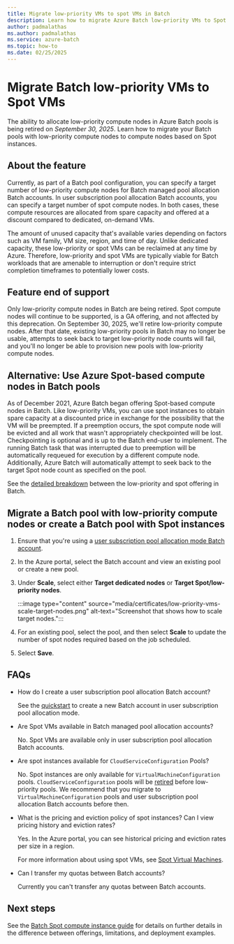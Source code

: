 ```yaml
---
title: Migrate low-priority VMs to spot VMs in Batch
description: Learn how to migrate Azure Batch low-priority VMs to Spot VMs and plan for feature end of support.
author: padmalathas
ms.author: padmalathas
ms.service: azure-batch
ms.topic: how-to
ms.date: 02/25/2025
---
```


# Migrate Batch low-priority VMs to Spot VMs

The ability to allocate low-priority compute nodes in Azure Batch pools is being retired on *September 30, 2025*. Learn how to migrate your Batch pools with low-priority compute nodes to compute nodes based on Spot instances.

## About the feature

Currently, as part of a Batch pool configuration, you can specify a target number of low-priority compute nodes for Batch managed pool allocation Batch accounts. In user subscription pool allocation Batch accounts, you can specify a target number of spot compute nodes. In both cases, these compute resources are allocated from spare capacity and offered at a discount compared to dedicated, on-demand VMs.

The amount of unused capacity that's available varies depending on factors such as VM family, VM size, region, and time of day. Unlike dedicated capacity, these low-priority or spot VMs can be reclaimed at any time by Azure. Therefore, low-priority and spot VMs are typically viable for Batch workloads that are amenable to interruption or don't require strict completion timeframes to potentially lower costs.

## Feature end of support

Only low-priority compute nodes in Batch are being retired. Spot compute nodes will continue to be supported, is a GA offering, and not affected by this deprecation. On September 30, 2025, we'll retire low-priority compute nodes. After that date, existing low-priority pools in Batch may no longer be usable, attempts to seek back to target low-priority node counts will fail, and you'll no longer be able to provision new pools with low-priority compute nodes.

## Alternative: Use Azure Spot-based compute nodes in Batch pools

As of December 2021, Azure Batch began offering Spot-based compute nodes in Batch. Like low-priority VMs, you can use spot instances to obtain spare capacity at a discounted price in exchange for the possibility that the VM will be preempted. If a preemption occurs, the spot compute node will be evicted and all work that wasn't appropriately checkpointed will be lost. Checkpointing is optional and is up to the Batch end-user to implement. The running Batch task that was interrupted due to preemption will be automatically requeued for execution by a different compute node. Additionally, Azure Batch will automatically attempt to seek back to the target Spot node count as specified on the pool.

See the [detailed breakdown](batch-spot-vms.md) between the low-priority and spot offering in Batch.

## Migrate a Batch pool with low-priority compute nodes or create a Batch pool with Spot instances

1. Ensure that you're using a [user subscription pool allocation mode Batch account](batch-account-create-portal.md).

1. In the Azure portal, select the Batch account and view an existing pool or create a new pool.

1. Under **Scale**, select either **Target dedicated nodes** or **Target Spot/low-priority nodes**.

   :::image type="content" source="media/certificates/low-priority-vms-scale-target-nodes.png" alt-text="Screenshot that shows how to scale target nodes.":::

1. For an existing pool, select the pool, and then select **Scale** to update the number of spot nodes required based on the job scheduled.

1. Select **Save**.

## FAQs

- How do I create a user subscription pool allocation Batch account?

   See the [quickstart](./batch-account-create-portal.md) to create a new Batch account in user subscription pool allocation mode.

- Are Spot VMs available in Batch managed pool allocation accounts?

  No. Spot VMs are available only in user subscription pool allocation Batch accounts.
  
- Are spot instances available for `CloudServiceConfiguration` Pools?

  No. Spot instances are only available for `VirtualMachineConfiguration` pools. `CloudServiceConfiguration` pools will be [retired](https://azure.microsoft.com/updates/azure-batch-cloudserviceconfiguration-pools-will-be-retired-on-29-february-2024/) before low-priority pools. We recommend that you migrate to `VirtualMachineConfiguration` pools and user subscription pool allocation Batch accounts before then.

- What is the pricing and eviction policy of spot instances? Can I view pricing history and eviction rates?

   Yes. In the Azure portal, you can see historical pricing and eviction rates per size in a region.

   For more information about using spot VMs, see [Spot Virtual Machines](/azure/virtual-machines/spot-vms).

- Can I transfer my quotas between Batch accounts?

  Currently you can't transfer any quotas between Batch accounts.

## Next steps

See the [Batch Spot compute instance guide](batch-spot-vms.md) for details on further details in the difference between offerings, limitations, and deployment examples.
